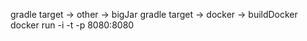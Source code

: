 gradle target -> other -> bigJar
gradle target -> docker -> buildDocker
docker run -i -t -p 8080:8080 <image>
